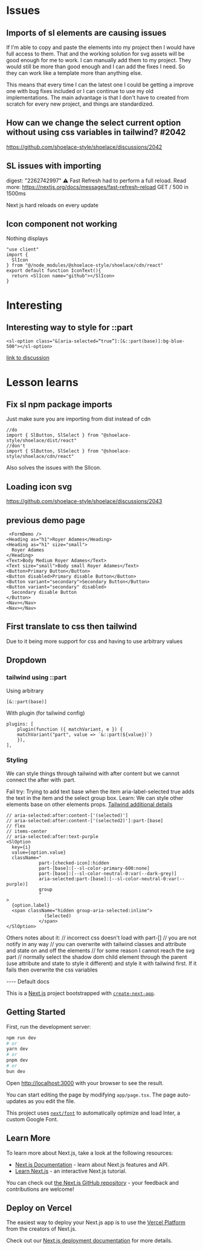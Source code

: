 # Issues

## Imports of sl elements are causing issues

If I'm able to copy and paste the elements into my project then I would have full access to them. That and the working solution for svg assets will be good enough for me to work. I can manually add them to my project. They would still be more than good enough and I can add the fixes I need. So they can work like a template more than anything else.

This means that every time I can the latest one I could be getting a improve one with bug fixes included or I can continue to use my old implementations. The main advantage is that I don't have to created from scratch for every new project, and things are standardized. 

## How can we change the select current option without using css variables in tailwind? #2042

https://github.com/shoelace-style/shoelace/discussions/2042

## SL issues with importing

digest: "2262742997"
⚠ Fast Refresh had to perform a full reload. Read more: https://nextjs.org/docs/messages/fast-refresh-reload
GET / 500 in 1500ms

Next js hard reloads on every update


## Icon component not working

Nothing displays
```tsx
"use client"
import {
  SlIcon
} from "@/node_modules/@shoelace-style/shoelace/cdn/react"
export default function IconText(){
  return <SlIcon name="github"></SlIcon>
}

```

# Interesting

## Interesting way to style for ::part
`<sl-option class="&[aria-selected=“true”]:[&::part(base)]:bg-blue-500"></sl-option>`

[link to discussion](https://github.com/shoelace-style/shoelace/discussions/1969#discussioncomment-9584276)
# Lesson learns

## Fix sl npm package imports

Just make sure you are importing from dist instead of cdn

```tsx
//do
import { SlButton, SlSelect } from "@shoelace-style/shoelace/dist/react"
//don't
import { SlButton, SlSelect } from "@shoelace-style/shoelace/cdn/react"

```

Also solves the issues with the SlIcon.

## Loading icon svg

https://github.com/shoelace-style/shoelace/discussions/2043

## previous demo page

```tsx
 <FormDemo />
<Heading as="h1">Royer Adames</Heading>
<Heading as="h1" size="small">
  Royer Adames
</Heading>
<Text>Body Medium Royer Adames</Text>
<Text size="small">Body small Royer Adames</Text>
<Button>Primary Button</Button>
<Button disabled>Primary disable Button</Button>
<Button variant="secondary">Secondary Button</Button>
<Button variant="secondary" disabled>
  Secondary disable Button
</Button>
<Nav></Nav>
<Nav></Nav>
```

## First translate to css then tailwind 

Due to it being more support for css and having to use arbitrary values

## Dropdown

### tailwind using ::part

Using arbitrary 

```
[&::part(base)]
```

With plugin (for tailwind config)
```
plugins: [
    plugin(function ({ matchVariant, e }) {
    matchVariant("part", value => `&::part(${value})`)
    }),
],
```


### Styling

We can style things through tailwind with after content but we cannot connect the after with :part.

Fail try: Trying to add text base when the item aria-label-selected true adds the text in the item and the select group box. 
Learn: We can style other elements base on other elements props. [Tailwind additional details](https://tailwindcss.com/docs/hover-focus-and-other-states#before-and-after)
```tsx
// aria-selected:after:content-['(selected)']
// aria-selected:after:content-['(selected2)']:part-[base]
// flex
// items-center
// aria-selected:after:text-purple
<SlOption
  key={i}
  value={option.value}
  className="
            part-[checked-icon]:hidden
            part-[base]:[--sl-color-primary-600:none]
            part-[base]:[--sl-color-neutral-0:var(--dark-grey)]
            aria-selected:part-[base]:[--sl-color-neutral-0:var(--purple)]
            group
            "
>
  {option.label}
  <span className="hidden group-aria-selected:inline">
              (Selected)
            </span>
</SlOption>
```

Others notes about it:
// incorrect css doesn't load with part-[]
// you are not notify in any way
// you can overwrite with tailwind classes and attribute and state on and off the elements
// for some reason I cannot reach the svg part
// normally select the shadow dom child element through the parent (use attribute and state to style it different) and style it with tailwind first. If it fails then overwrite the css variables

---- Default docs

This is a [Next.js](https://nextjs.org/) project bootstrapped with [`create-next-app`](https://github.com/vercel/next.js/tree/canary/packages/create-next-app).

## Getting Started

First, run the development server:

```bash
npm run dev
# or
yarn dev
# or
pnpm dev
# or
bun dev
```

Open [http://localhost:3000](http://localhost:3000) with your browser to see the result.

You can start editing the page by modifying `app/page.tsx`. The page auto-updates as you edit the file.

This project uses [`next/font`](https://nextjs.org/docs/basic-features/font-optimization) to automatically optimize and load Inter, a custom Google Font.

## Learn More

To learn more about Next.js, take a look at the following resources:

- [Next.js Documentation](https://nextjs.org/docs) - learn about Next.js features and API.
- [Learn Next.js](https://nextjs.org/learn) - an interactive Next.js tutorial.

You can check out [the Next.js GitHub repository](https://github.com/vercel/next.js/) - your feedback and contributions are welcome!

## Deploy on Vercel

The easiest way to deploy your Next.js app is to use the [Vercel Platform](https://vercel.com/new?utm_medium=default-template&filter=next.js&utm_source=create-next-app&utm_campaign=create-next-app-readme) from the creators of Next.js.

Check out our [Next.js deployment documentation](https://nextjs.org/docs/deployment) for more details.
